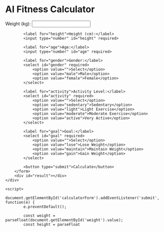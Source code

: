 </head>
<body>
    <div class="calculator">
        <h1>AI Fitness Calculator</h1>
        <form id="calculatorForm">
            <label for="weight">Weight (kg):</label>
            <input type="number" id="weight" required>

            <label for="height">Height (cm):</label>
            <input type="number" id="height" required>

            <label for="age">Age:</label>
            <input type="number" id="age" required>

            <label for="gender">Gender:</label>
            <select id="gender" required>
                <option value="">Select</option>
                <option value="male">Male</option>
                <option value="female">Female</option>
            </select>

            <label for="activity">Activity Level:</label>
            <select id="activity" required>
                <option value="">Select</option>
                <option value="sedentary">Sedentary</option>
                <option value="light">Light Exercise</option>
                <option value="moderate">Moderate Exercise</option>
                <option value="active">Very Active</option>
            </select>

            <label for="goal">Goal:</label>
            <select id="goal" required>
                <option value="">Select</option>
                <option value="lose">Lose Weight</option>
                <option value="maintain">Maintain Weight</option>
                <option value="gain">Gain Weight</option>
            </select>

            <button type="submit">Calculate</button>
        </form>
        <div id="result"></div>
    </div>

    <script>
        document.getElementById('calculatorForm').addEventListener('submit', function(e) {
            e.preventDefault();
            
            const weight = parseFloat(document.getElementById('weight').value);
            const height = parseFloat
         

        
    
    

    
